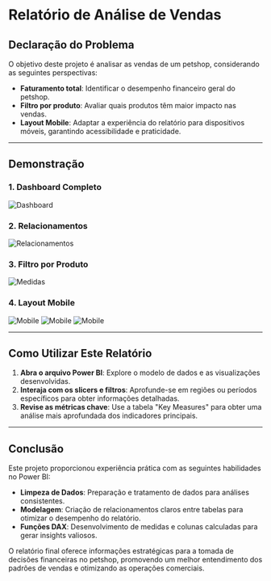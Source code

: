 # Relatório de Análise de Vendas

## Declaração do Problema

O objetivo deste projeto é analisar as vendas de um petshop, considerando as seguintes perspectivas:

- **Faturamento total**: Identificar o desempenho financeiro geral do petshop.
- **Filtro por produto**: Avaliar quais produtos têm maior impacto nas vendas.
- **Layout Mobile**: Adaptar a experiência do relatório para dispositivos móveis, garantindo acessibilidade e praticidade.

---

## Demonstração

### 1. Dashboard Completo
![Dashboard](https://github.com/jorgebooz/Dashboards/blob/main/Dashboards/src/gatito.PNG?raw=true)  

### 2. Relacionamentos  
![Relacionamentos](https://github.com/jorgebooz/Dashboards/blob/main/Dashboards/src/gatito%20-%20relacionamentos.PNG)

### 3. Filtro por Produto  
![Medidas](https://github.com/jorgebooz/Dashboards/blob/main/Dashboards/src/gatito%20-%20filtro.PNG?raw=true)  

### 4. Layout Mobile  
![Mobile](https://github.com/jorgebooz/Dashboards/blob/main/Dashboards/src/gatito%20-%20layout%20mobile%202.PNG)  ![Mobile](https://github.com/jorgebooz/Dashboards/blob/main/Dashboards/src/gatito%20-%20layout%20mobile%203.PNG?raw=true) ![Mobile](https://github.com/jorgebooz/Dashboards/blob/main/Dashboards/src/gatito%20-%20layout%20mobile.PNG?raw=true) 

---

## Como Utilizar Este Relatório

1. **Abra o arquivo Power BI**: Explore o modelo de dados e as visualizações desenvolvidas.  
2. **Interaja com os slicers e filtros**: Aprofunde-se em regiões ou períodos específicos para obter informações detalhadas.  
3. **Revise as métricas chave**: Use a tabela "Key Measures" para obter uma análise mais aprofundada dos indicadores principais.  

---

## Conclusão

Este projeto proporcionou experiência prática com as seguintes habilidades no Power BI:  

- **Limpeza de Dados**: Preparação e tratamento de dados para análises consistentes.  
- **Modelagem**: Criação de relacionamentos claros entre tabelas para otimizar o desempenho do relatório.  
- **Funções DAX**: Desenvolvimento de medidas e colunas calculadas para gerar insights valiosos.  

O relatório final oferece informações estratégicas para a tomada de decisões financeiras no petshop, promovendo um melhor entendimento dos padrões de vendas e otimizando as operações comerciais.
